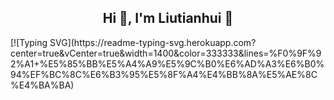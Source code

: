 <h2 align="center">Hi 👋, I'm Liutianhui 🦄</h2>
[![Typing SVG](https://readme-typing-svg.herokuapp.com?center=true&vCenter=true&width=1400&color=333333&lines=%F0%9F%92%A1+%E5%85%BB%E5%A4%A9%E5%9C%B0%E6%AD%A3%E6%B0%94%EF%BC%8C%E6%B3%95%E5%8F%A4%E4%BB%8A%E5%AE%8C%E4%BA%BA)
